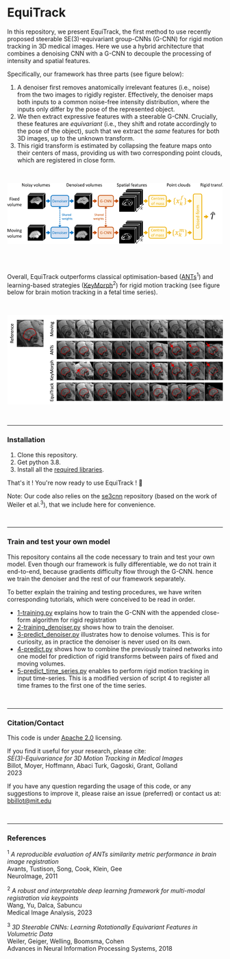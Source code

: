# EquiTrack

In this repository, we present EquiTrack, the first method to use recently proposed steerable SE(3)-equivariant 
group-CNNs (G-CNN) for rigid motion tracking in 3D medical images. Here we use a hybrid architecture that 
combines a denoising CNN with a G-CNN to decouple the processing of intensity and spatial features. 

Specifically, our framework has three parts (see figure below):

1. A denoiser first removes anatomically irrelevant features (i.e., noise) from the two images to rigidly register.
Effectively, the denoiser maps both inputs to a common noise-free intensity distribution, where the inputs only differ 
by the pose of the represented object. 
2. We then extract expressive features with a steerable G-CNN. Crucially, these features are *equivariant* (i.e.,
they shift and rotate accordingly to the pose of the object), such that we extract the *same* features for both
3D images, up to the unknown transform.
3. This rigid transform is estimated by collapsing the feature maps onto their centers of mass, providing us with two
corresponding point clouds, which are registered in close form.

<br />

![Generation examples](data/figures/overview.png)

<br />
<br />

Overall, EquiTrack outperforms classical optimisation-based ([ANTs](https://github.com/ANTsX/ANTs)<sup>1</sup>) and 
learning-based strategies ([KeyMorph](https://github.com/alanqrwang/keymorph)<sup>2</sup>) for rigid motion tracking
(see figure below for brain motion tracking in a fetal time series).

<br />

![Generation examples](data/figures/example.png)

<br />

---
### Installation

1. Clone this repository.
2. Get python 3.8.
3. Install all the [required libraries](requirements.txt).

That's it ! You're now ready to use EquiTrack ! :tada:

Note: Our code also relies on the [se3cnn](https://github.com/mariogeiger/se3cnn) repository (based on the work 
of Weiler et al.<sup>3</sup>), that we include here for convenience.

<br />

---
### Train and test your own model

This repository contains all the code necessary to train and test your own model. Even though our framework is fully 
differentiable, we do not train it end-to-end, because gradients difficulty flow through the G-CNN. hence we train the 
denoiser and the rest of our framework separately. 

To better explain the training and testing procedures, we have writen corresponding tutorials, which were conceived to
be read in order.

- [1-training.py](scripts/1-training.py) explains how to train the G-CNN with the appended close-form algorithm for 
rigid registration
- [2-training_denoiser.py](scripts/2-training_denoiser.py) shows how to train the denoiser.
- [3-predict_denoiser.py](scripts/3-predict_denoiser.py) illustrates how to denoise volumes. This is for curiosity, as
in practice the denoiser is never used on its own.
- [4-predict.py](scripts/4-predict.py) shows how to combine the previously trained networks into one 
model for prediction of rigid transforms between pairs of fixed and moving volumes.
- [5-predict_time_series.py](scripts/5-predict_time_series.py) enables to perform rigid motion tracking in input 
time-series. This is a modified version of script 4 to register all time frames to the first one of the time series.

<br />

---
### Citation/Contact

This code is under [Apache 2.0](LICENSE.txt) licensing.

If you find it useful for your research, please cite:\
*SE(3)-Equivariance for 3D Motion Tracking in Medical Images* \
Billot, Moyer, Hoffmann, Abaci Turk, Gagoski, Grant, Golland \
2023

If you have any question regarding the usage of this code, or any suggestions to improve it, please raise an issue
(preferred) or contact us at: bbillot@mit.edu


<br />

---
### References

<sup>1</sup> *A reproducible evaluation of ANTs similarity metric performance in brain image registration* \
Avants, Tustison, Song, Cook, Klein, Gee \
NeuroImage, 2011

<sup>2</sup> *A robust and interpretable deep learning framework for multi-modal registration via keypoints* \
Wang, Yu, Dalca, Sabuncu \
Medical Image Analysis, 2023

<sup>3</sup> *3D Steerable CNNs: Learning Rotationally Equivariant Features in Volumetric Data* \
Weiler, Geiger, Welling, Boomsma, Cohen \
Advances in Neural Information Processing Systems, 2018
